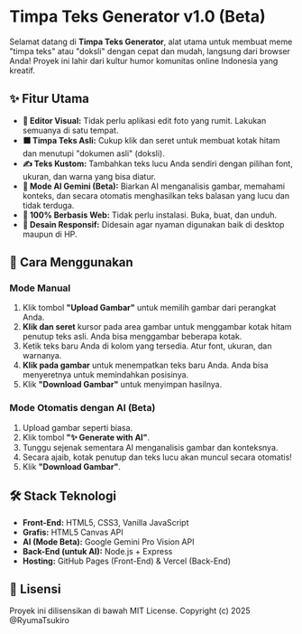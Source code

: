 #  Timpa Teks Generator v1.0 (Beta)

Selamat datang di **Timpa Teks Generator**, alat utama untuk membuat meme "timpa teks" atau "doksli" dengan cepat dan mudah, langsung dari browser Anda! Proyek ini lahir dari kultur humor komunitas online Indonesia yang kreatif.

## ✨ Fitur Utama

- **🎨 Editor Visual:** Tidak perlu aplikasi edit foto yang rumit. Lakukan semuanya di satu tempat.
- **⬛ Timpa Teks Asli:** Cukup klik dan seret untuk membuat kotak hitam dan menutupi "dokumen asli" (doksli).
- **✍️ Teks Kustom:** Tambahkan teks lucu Anda sendiri dengan pilihan font, ukuran, dan warna yang bisa diatur.
- **🤖 Mode AI Gemini (Beta):** Biarkan AI menganalisis gambar, memahami konteks, dan secara otomatis menghasilkan teks balasan yang lucu dan tidak terduga.
- **🚀 100% Berbasis Web:** Tidak perlu instalasi. Buka, buat, dan unduh.
- **📱 Desain Responsif:** Didesain agar nyaman digunakan baik di desktop maupun di HP.

## 🚀 Cara Menggunakan

### Mode Manual
1.  Klik tombol **"Upload Gambar"** untuk memilih gambar dari perangkat Anda.
2.  **Klik dan seret** kursor pada area gambar untuk menggambar kotak hitam penutup teks asli. Anda bisa menggambar beberapa kotak.
3.  Ketik teks baru Anda di kolom yang tersedia. Atur font, ukuran, dan warnanya.
4.  **Klik pada gambar** untuk menempatkan teks baru Anda. Anda bisa menyeretnya untuk memindahkan posisinya.
5.  Klik **"Download Gambar"** untuk menyimpan hasilnya.

### Mode Otomatis dengan AI (Beta)
1.  Upload gambar seperti biasa.
2.  Klik tombol **"✨ Generate with AI"**.
3.  Tunggu sejenak sementara AI menganalisis gambar dan konteksnya.
4.  Secara ajaib, kotak penutup dan teks lucu akan muncul secara otomatis!
5.  Klik **"Download Gambar"**.

## 🛠️ Stack Teknologi

- **Front-End:** HTML5, CSS3, Vanilla JavaScript
- **Grafis:** HTML5 Canvas API
- **AI (Mode Beta):** Google Gemini Pro Vision API
- **Back-End (untuk AI):** Node.js + Express
- **Hosting:** GitHub Pages (Front-End) & Vercel (Back-End)

## 📄 Lisensi

Proyek ini dilisensikan di bawah MIT License.
Copyright (c) 2025 @RyumaTsukiro
